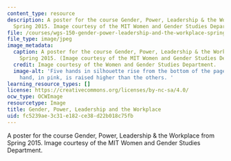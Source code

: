 ```yaml
---
content_type: resource
description: A poster for the course Gender, Power, Leadership & the Workplace from
  Spring 2015. Image courtesy of the MIT Women and Gender Studies Department.
file: /courses/wgs-150-gender-power-leadership-and-the-workplace-spring-2015/fc5239ae3c31e182ce38d22b018c75fb_WGS-150s15.jpg
file_type: image/jpeg
image_metadata:
  caption: A poster for the course Gender, Power, Leadership & the Workplace from
    Spring 2015. (Image courtesy of the MIT Women and Gender Studies Department.)
  credit: Image courtesy of the Women and Gender Studies Department.
  image-alt: 'Five hands in silhouette rise from the bottom of the page. A larger
    hand, in pink, is raised higher than the others. '
learning_resource_types: []
license: https://creativecommons.org/licenses/by-nc-sa/4.0/
ocw_type: OCWImage
resourcetype: Image
title: Gender, Power, Leadership and the Workplace
uid: fc5239ae-3c31-e182-ce38-d22b018c75fb
---
```

A poster for the course Gender, Power, Leadership & the Workplace from Spring 2015. Image courtesy of the MIT Women and Gender Studies Department.